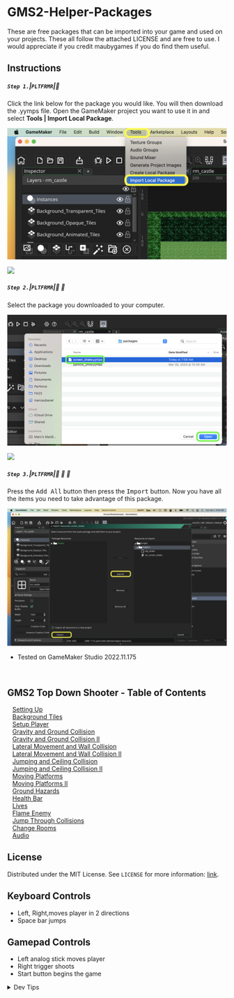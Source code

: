 # GMS2-Helper-Packages


<!-- OVERVIEW -->
These are free packages that can be imported into your game and used on your projects.  These all follow the attached LICENSE and are free to use.  I would appreciate if you credit maubygames if you do find them useful.

## Instructions

##### `Step 1.`\|`PLTFRMR`|:small_blue_diamond:
Click the link below for the package you would like. You will then download the <filename>.yymps file.  Open the GameMaker project you want to use it in and select **Tools | Import Local Package**.

![import package](images/toolsImportLocal.png)

![](../images/line2.png)

##### `Step 2.`\|`PLTFRMR`|:small_blue_diamond: :small_blue_diamond: 

Select the package you downloaded to your computer.

![import selected package](images/importSS.png)

![](../images/line2.png)

##### `Step 3.`\|`PLTFRMR`|:small_blue_diamond: :small_blue_diamond: :small_blue_diamond:

Press the <kbd>Add All</kbd> button then press the <kbd>Import</kbd> button.  Now you have all the items you need to take advantage of this package. 

![add import to project](images/addAllImport.png)

* Tested on GameMaker Studio 2022.11.175

<br>

<!-- TOC -->
## GMS2 Top Down Shooter - Table of Contents

<kbd></kbd> &nbsp;&nbsp; [Setting Up](setting-up/README.md#user-content-setting-up) <br>
<kbd></kbd> &nbsp;&nbsp; [Background Tiles](background-tiles/README.md#user-content-background-tiles) <br>
<kbd></kbd> &nbsp;&nbsp; [Setup Player](setup-player/README.md#user-content-setup-player) <br>
<kbd></kbd> &nbsp;&nbsp; [Gravity and Ground Collision](gravity-collision/README.md#user-content-gravity-and-ground-collision) <br>
<kbd></kbd> &nbsp;&nbsp; [Gravity and Ground Collision II](gravity-collision-ii/README.md#user-content-gravity-and-ground-collision-ii)<br>
<kbd></kbd> &nbsp;&nbsp; [Lateral Movement and Wall Collision](lateral-collision/README.md#user-content-lateral-movement-and-wall-collision)<br>
<kbd></kbd> &nbsp;&nbsp; [Lateral Movement and Wall Collision II](lateral-collision-ii/README.md#user-content-lateral-movement-and-wall-collision-ii)<br>
<kbd></kbd> &nbsp;&nbsp; [Jumping and Ceiling Collision](jumping-ceiling/README.md#user-content-jumping-and-ceiling-collision)<br>
<kbd></kbd> &nbsp;&nbsp; [Jumping and Ceiling Collision II](jumping-ceiling-ii/README.md#user-content-jumping-and-ceiling-collision-ii)<br>
<kbd></kbd> &nbsp;&nbsp; [Moving Platforms](moving-platforms/README.md#user-content-moving-platforms)<br>
<kbd></kbd> &nbsp;&nbsp; [Moving Platforms II](moving-platforms-ii/README.md#user-content-moving-platforms-ii)<br>
<kbd></kbd> &nbsp;&nbsp; [Ground Hazards](ground-hazards/README.md#user-content-ground-hazards)<br>
<kbd></kbd> &nbsp;&nbsp; [Health Bar](health-bar/README.md#user-content-health-bar)<br>
<kbd></kbd> &nbsp;&nbsp; [Lives](lives/README.md#user-content-lives)<br>
<kbd></kbd> &nbsp;&nbsp; [Flame Enemy](flame/README.md#user-content-flame-enemy)<br>
<kbd></kbd> &nbsp;&nbsp; [Jump Through Collisions](clouds/README.md#user-content-jump-through-collisions)<br>
<kbd></kbd> &nbsp;&nbsp; [Change Rooms](rooms/README.md#user-content-change-rooms)<br>
<kbd></kbd> &nbsp;&nbsp; [Audio](audio/README.md#user-content-audio)<br>
<!-- LICENSE -->
## License
Distributed under the MIT License. See `LICENSE` for more information: [link](LICENSE).

## Keyboard Controls
* Left, Right,moves player in 2 directions
* Space bar jumps

## Gamepad Controls
* Left analog stick moves player
* Right trigger shoots
* Start button begins the game

</details>
<details><summary>Dev Tips</summary>
make git m="add commit message"
</details>